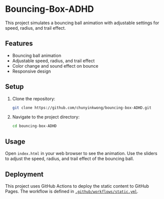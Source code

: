 # Bouncing-Box-ADHD
This project simulates a bouncing ball animation with adjustable settings for speed, radius, and trail effect.

## Features

- Bouncing ball animation
- Adjustable speed, radius, and trail effect
- Color change and sound effect on bounce
- Responsive design

## Setup

1. Clone the repository:
    ```sh
    git clone https://github.com/chunyinkwong/bouncing-box-ADHD.git
    ```
2. Navigate to the project directory:
    ```sh
    cd bouncing-box-ADHD
    ```

## Usage

Open `index.html` in your web browser to see the animation. Use the sliders to adjust the speed, radius, and trail effect of the bouncing ball.

## Deployment

This project uses GitHub Actions to deploy the static content to GitHub Pages. The workflow is defined in [`.github/workflows/static.yml`](.github/workflows/static.yml).
